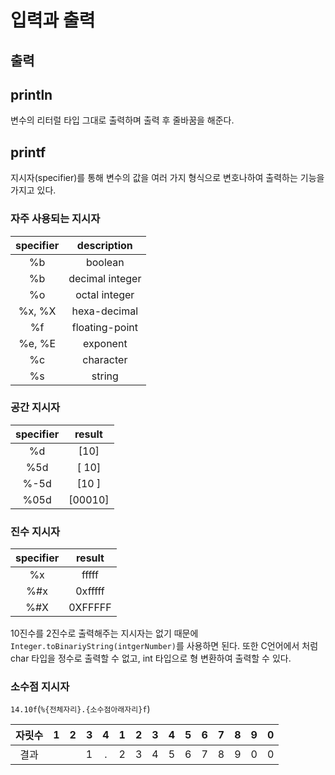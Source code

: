 # 입력과 출력

## 출력

## println

변수의 리터럴 타입 그대로 출력하며 출력 후 줄바꿈을 해준다.

## printf

지시자(specifier)를 통해 변수의 값을 여러 가지 형식으로 변호나하여 출력하는 기능을 가지고 있다.

### 자주 사용되는 지시자

| specifier |   description   |
|:---------:|:---------------:|
|    %b     |     boolean     |
|    %b     | decimal integer |
|    %o     |  octal integer  |
|  %x, %X   |  hexa-decimal   |
|    %f     | floating-point  |
|  %e, %E   |    exponent     |
|    %c     |    character    |
|    %s     |     string      |

### 공간 지시자

| specifier | result  |
|:---------:|:-------:|
|    %d     |  [10]   |
|    %5d    | [   10] |
|   %-5d    | [10   ] |
|   %05d    | [00010] |

### 진수 지시자

| specifier | result  |
|:---------:|:-------:|
|    %x     |  fffff  |
|    %#x    | 0xfffff |
|    %#X    | 0XFFFFF |

10진수를 2진수로 출력해주는 지시자는 없기 때문에 `Integer.toBinariyString(intgerNumber)`를 사용하면 된다. 또한 C언어에서 처럼 char 타입을 정수로 출력할 수 없고, int
타입으로 형 변환하여 출력할 수 있다.

### 소수점 지시자

`14.10f`(`%{전체자리}.{소수점아래자리}f`)

| 자릿수 |  1  |  2  |  3  |  4  |  1  |  2  |  3  |  4  |  5  |  6  |  7  |  8  |  9  |  0  |
|:---:|:---:|:---:|:---:|:---:|:---:|:---:|:---:|:---:|:---:|:---:|:---:|:---:|:---:|:---:|
| 결과  |     |     |  1  |  .  |  2  |  3  |  4  |  5  |  6  |  7  |  8  |  9  |  0  |  0  |

